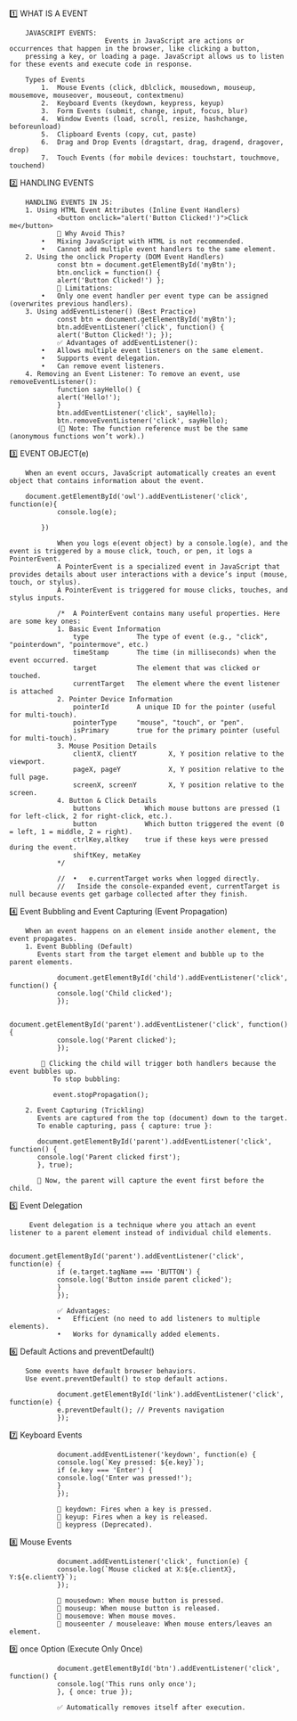  1️⃣    WHAT IS A EVENT 
             
        JAVASCRIPT EVENTS:
                            Events in JavaScript are actions or occurrences that happen in the browser, like clicking a button, 
        pressing a key, or loading a page. JavaScript allows us to listen for these events and execute code in response.

        Types of Events
            1.	Mouse Events (click, dblclick, mousedown, mouseup, mousemove, mouseover, mouseout, contextmenu)
            2.	Keyboard Events (keydown, keypress, keyup)
            3.	Form Events (submit, change, input, focus, blur)
            4.	Window Events (load, scroll, resize, hashchange, beforeunload)
            5.	Clipboard Events (copy, cut, paste)
            6.	Drag and Drop Events (dragstart, drag, dragend, dragover, drop)
            7.	Touch Events (for mobile devices: touchstart, touchmove, touchend)

2️⃣   HANDLING EVENTS

        HANDLING EVENTS IN JS:
        1. Using HTML Event Attributes (Inline Event Handlers)
                <button onclick="alert('Button Clicked!')">Click me</button>
                🔴 Why Avoid This?
            •	Mixing JavaScript with HTML is not recommended.
            •	Cannot add multiple event handlers to the same element.
        2. Using the onclick Property (DOM Event Handlers)
                const btn = document.getElementById('myBtn');
                btn.onclick = function() {
                alert('Button Clicked!') };
                🔴 Limitations:
            •	Only one event handler per event type can be assigned (overwrites previous handlers).
        3. Using addEventListener() (Best Practice)
                const btn = document.getElementById('myBtn');
                btn.addEventListener('click', function() {
                alert('Button Clicked!'); });
                ✅ Advantages of addEventListener():
            •	Allows multiple event listeners on the same element.
            •	Supports event delegation.
            •	Can remove event listeners.
        4. Removing an Event Listener: To remove an event, use removeEventListener():
                function sayHello() {
                alert('Hello!');
                }
                btn.addEventListener('click', sayHello);
                btn.removeEventListener('click', sayHello); 
                (🔴 Note: The function reference must be the same (anonymous functions won’t work).)


3️⃣  EVENT OBJECT(e)

        When an event occurs, JavaScript automatically creates an event object that contains information about the event.

        document.getElementById('owl').addEventListener('click', function(e){
                console.log(e);
                
            })

                When you logs e(event object) by a console.log(e), and the event is triggered by a mouse click, touch, or pen, it logs a PointerEvent.
                A PointerEvent is a specialized event in JavaScript that provides details about user interactions with a device’s input (mouse, touch, or stylus).
                A PointerEvent is triggered for mouse clicks, touches, and stylus inputs.

                /*  A PointerEvent contains many useful properties. Here are some key ones:
                1. Basic Event Information
                    type	        The type of event (e.g., "click", "pointerdown", "pointermove", etc.)
                    timeStamp	    The time (in milliseconds) when the event occurred.
                    target	        The element that was clicked or touched.
                    currentTarget	The element where the event listener is attached
                2. Pointer Device Information
                    pointerId	    A unique ID for the pointer (useful for multi-touch).
                    pointerType	    "mouse", "touch", or "pen".
                    isPrimary	    true for the primary pointer (useful for multi-touch).
                3. Mouse Position Details
                    clientX, clientY	    X, Y position relative to the viewport.
                    pageX, pageY	        X, Y position relative to the full page.
                    screenX, screenY	    X, Y position relative to the screen.
                4. Button & Click Details
                    buttons	          Which mouse buttons are pressed (1 for left-click, 2 for right-click, etc.).
                    button	          Which button triggered the event (0 = left, 1 = middle, 2 = right).
                    ctrlKey,altkey    true if these keys were pressed during the event.
                    shiftKey, metaKey	
                */

                //	•	e.currentTarget works when logged directly.
                //   Inside the console-expanded event, currentTarget is null because events get garbage collected after they finish.


4️⃣  Event Bubbling and Event Capturing (Event Propagation)

        When an event happens on an element inside another element, the event propagates.
        1. Event Bubbling (Default)
           Events start from the target element and bubble up to the parent elements.
           
                document.getElementById('child').addEventListener('click', function() {
                console.log('Child clicked');
                });

                document.getElementById('parent').addEventListener('click', function() {
                console.log('Parent clicked');
                });

            📌 Clicking the child will trigger both handlers because the event bubbles up.
               To stop bubbling:

               event.stopPropagation();

        2. Event Capturing (Trickling)
           Events are captured from the top (document) down to the target.
           To enable capturing, pass { capture: true }:

           document.getElementById('parent').addEventListener('click', function() {
           console.log('Parent clicked first');
           }, true);

           📌 Now, the parent will capture the event first before the child.


5️⃣  Event Delegation

         Event delegation is a technique where you attach an event listener to a parent element instead of individual child elements.

                document.getElementById('parent').addEventListener('click', function(e) {
                if (e.target.tagName === 'BUTTON') {
                console.log('Button inside parent clicked');
                }
                });

                ✅ Advantages:
	            •	Efficient (no need to add listeners to multiple elements).
	            •	Works for dynamically added elements.


6️⃣ Default Actions and preventDefault()

        Some events have default browser behaviors.
        Use event.preventDefault() to stop default actions.

                document.getElementById('link').addEventListener('click', function(e) {
                e.preventDefault(); // Prevents navigation
                });
           

7️⃣ Keyboard Events
        
                document.addEventListener('keydown', function(e) {
                console.log(`Key pressed: ${e.key}`);
                if (e.key === 'Enter') {
                console.log('Enter was pressed!');
                }
                });

                🔹 keydown: Fires when a key is pressed.
                🔹 keyup: Fires when a key is released.
                🔹 keypress (Deprecated).

8️⃣ Mouse Events

                document.addEventListener('click', function(e) {
                console.log(`Mouse clicked at X:${e.clientX}, Y:${e.clientY}`);
                });

                🔹 mousedown: When mouse button is pressed.
                🔹 mouseup: When mouse button is released.
                🔹 mousemove: When mouse moves.
                🔹 mouseenter / mouseleave: When mouse enters/leaves an element.

9️⃣ once Option (Execute Only Once)

                document.getElementById('btn').addEventListener('click', function() {
                console.log('This runs only once');
                }, { once: true });

                ✅ Automatically removes itself after execution.


